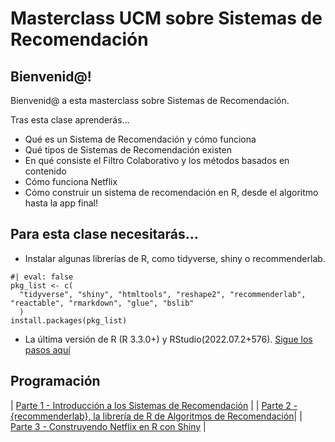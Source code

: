 # Masterclass UCM sobre Sistemas de Recomendación

## Bienvenid@!

Bienvenid@ a esta masterclass sobre Sistemas de Recomendación. 

Tras esta clase aprenderás...

- Qué es un Sistema de Recomendación y cómo funciona
- Qué tipos de Sistemas de Recomendación existen
- En qué consiste el Filtro Colaborativo y los métodos basados en contenido
- Cómo funciona Netflix
- Cómo construir un sistema de recomendación en R, desde el algoritmo hasta la app final!

## Para esta clase necesitarás...

- Instalar algunas librerías de R, como tidyverse, shiny o recommenderlab.

```{r pkg-list}
#| eval: false
pkg_list <- c(
  "tidyverse", "shiny", "htmltools", "reshape2", "recommenderlab", "reactable", "rmarkdown", "glue", "bslib"
  )
install.packages(pkg_list)
```

- La última versión de R (R 3.3.0+) y RStudio(2022.07.2+576). 
[Sigue los pasos aquí](https://posit.co/download/rstudio-desktop/)


## Programación

| [Parte 1 - Introducción a los Sistemas de Recomendación](material/parte1-sistemas_de_recomendacion.qmd) |
| [Parte 2 - {recommenderlab}, la librería de R de Algoritmos de Recomendación](material/parte2-recommenderlab.qmd)|
| [Parte 3 - Construyendo Netflix en R con Shiny](material/parte3-shiny_app.qmd)                      |